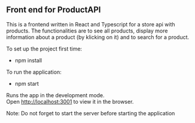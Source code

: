 ## Front end for ProductAPI 
This is a frontend written in React and Typescript for a store api with products.
The functionalities are to see all products, display more information about a product (by klicking on it) and to search for a product. 


To set up the project first time:

- npm install

To run the application:

- npm start

Runs the app in the development mode.\
Open [http://localhost:3001](http://localhost:3001) to view it in the browser.

Note:
Do not forget to start the server before starting the application

